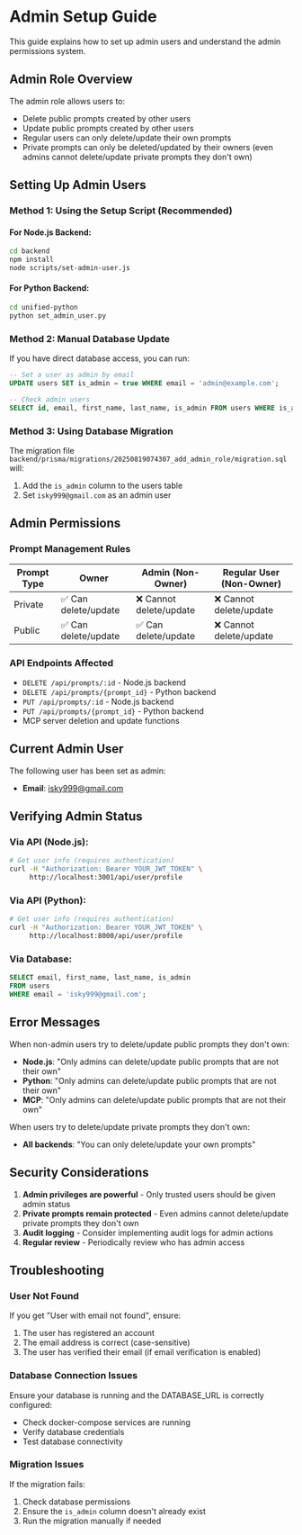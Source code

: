# Admin Setup Guide

This guide explains how to set up admin users and understand the admin permissions system.

## Admin Role Overview

The admin role allows users to:
- Delete public prompts created by other users
- Update public prompts created by other users
- Regular users can only delete/update their own prompts
- Private prompts can only be deleted/updated by their owners (even admins cannot delete/update private prompts they don't own)

## Setting Up Admin Users

### Method 1: Using the Setup Script (Recommended)

#### For Node.js Backend:
```bash
cd backend
npm install
node scripts/set-admin-user.js
```

#### For Python Backend:
```bash
cd unified-python
python set_admin_user.py
```

### Method 2: Manual Database Update

If you have direct database access, you can run:

```sql
-- Set a user as admin by email
UPDATE users SET is_admin = true WHERE email = 'admin@example.com';

-- Check admin users
SELECT id, email, first_name, last_name, is_admin FROM users WHERE is_admin = true;
```

### Method 3: Using Database Migration

The migration file `backend/prisma/migrations/20250819074307_add_admin_role/migration.sql` will:
1. Add the `is_admin` column to the users table
2. Set `isky999@gmail.com` as an admin user

## Admin Permissions

### Prompt Management Rules

| Prompt Type | Owner | Admin (Non-Owner) | Regular User (Non-Owner) |
|-------------|-------|-------------------|--------------------------|
| Private     | ✅ Can delete/update | ❌ Cannot delete/update | ❌ Cannot delete/update |
| Public      | ✅ Can delete/update | ✅ Can delete/update | ❌ Cannot delete/update |

### API Endpoints Affected

- `DELETE /api/prompts/:id` - Node.js backend
- `DELETE /api/prompts/{prompt_id}` - Python backend
- `PUT /api/prompts/:id` - Node.js backend
- `PUT /api/prompts/{prompt_id}` - Python backend
- MCP server deletion and update functions

## Current Admin User

The following user has been set as admin:
- **Email**: isky999@gmail.com

## Verifying Admin Status

### Via API (Node.js):
```bash
# Get user info (requires authentication)
curl -H "Authorization: Bearer YOUR_JWT_TOKEN" \
     http://localhost:3001/api/user/profile
```

### Via API (Python):
```bash
# Get user info (requires authentication)
curl -H "Authorization: Bearer YOUR_JWT_TOKEN" \
     http://localhost:8000/api/user/profile
```

### Via Database:
```sql
SELECT email, first_name, last_name, is_admin 
FROM users 
WHERE email = 'isky999@gmail.com';
```

## Error Messages

When non-admin users try to delete/update public prompts they don't own:
- **Node.js**: "Only admins can delete/update public prompts that are not their own"
- **Python**: "Only admins can delete/update public prompts that are not their own"
- **MCP**: "Only admins can delete/update public prompts that are not their own"

When users try to delete/update private prompts they don't own:
- **All backends**: "You can only delete/update your own prompts"

## Security Considerations

1. **Admin privileges are powerful** - Only trusted users should be given admin status
2. **Private prompts remain protected** - Even admins cannot delete/update private prompts they don't own
3. **Audit logging** - Consider implementing audit logs for admin actions
4. **Regular review** - Periodically review who has admin access

## Troubleshooting

### User Not Found
If you get "User with email not found", ensure:
1. The user has registered an account
2. The email address is correct (case-sensitive)
3. The user has verified their email (if email verification is enabled)

### Database Connection Issues
Ensure your database is running and the DATABASE_URL is correctly configured:
- Check docker-compose services are running
- Verify database credentials
- Test database connectivity

### Migration Issues
If the migration fails:
1. Check database permissions
2. Ensure the `is_admin` column doesn't already exist
3. Run the migration manually if needed
